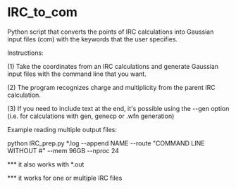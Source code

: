 # IRC_to_com
Python script that converts the points of IRC calculations into Gaussian input files (com) with the keywords that the user specifies.

Instructions:

(1) Take the coordinates from an IRC calculations and generate Gaussian input files with the command line that you want.

(2) The program recognizes charge and multiplicity from the parent IRC calculation.

(3) If you need to include text at the end, it's possible using the --gen option (i.e. for calculations with gen, genecp or .wfn generation)

Example reading multiple output files:

python IRC_prep.py *.log --append NAME --route "COMMAND LINE WITHOUT #" --mem 96GB --nproc 24

*** it also works with *.out

*** it works for one or multiple IRC files
